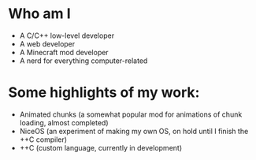 # Who am I
  - A C/C++ low-level developer
  - A web developer
  - A Minecraft mod developer
  - A nerd for everything computer-related  
# Some highlights of my work:
  - Animated chunks (a somewhat popular mod for animations of chunk loading, almost completed)
  - NiceOS (an experiment of making my own OS, on hold until I finish the ++C compiler)
  - ++C (custom language, currently in development)
